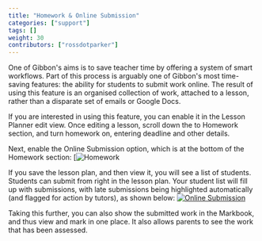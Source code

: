 ```yaml
---
title: "Homework & Online Submission"
categories: ["support"]
tags: []
weight: 30
contributors: ["rossdotparker"]
---
```


One of Gibbon's aims is to save teacher time by offering a system of smart workflows. Part of this process is arguably one of Gibbon's most time-saving features: the ability for students to submit work online. The result of using this feature is an organised collection of work, attached to a lesson, rather than a disparate set of emails or Google Docs.

If you are interested in using this feature, you can enable it in the Lesson Planner edit view. Once editing a lesson, scroll down the to Homework section, and turn homework on, entering deadline and other details.

Next, enable the Online Submission option, which is at the bottom of the Homework section: [![Homework](/img/teachers/homework-online.png)

If you save the lesson plan, and then view it, you will see a list of students. Students can submit from right in the lesson plan. Your student list will fill up with submissions, with late submissions being highlighted automatically (and flagged for action by tutors), as shown below: [![Online Submission](/wp/2015/11/Online-Submission-1024x338.png)](/wp/2015/11/Online-Submission.png)

Taking this further, you can also show the submitted work in the Markbook, and thus view and mark in one place. It also allows parents to see the work that has been assessed.
